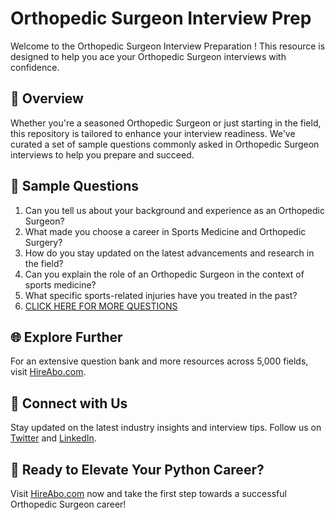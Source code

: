 # Orthopedic Surgeon Interview Prep

Welcome to the Orthopedic Surgeon Interview Preparation ! This resource is designed to help you ace your Orthopedic Surgeon interviews with confidence.

## 🚀 Overview

Whether you're a seasoned Orthopedic Surgeon or just starting in the field, this repository is tailored to enhance your interview readiness. We've curated a set of sample questions commonly asked in Orthopedic Surgeon interviews to help you prepare and succeed.

## 📝 Sample Questions

1. Can you tell us about your background and experience as an Orthopedic Surgeon?
2. What made you choose a career in Sports Medicine and Orthopedic Surgery?
3. How do you stay updated on the latest advancements and research in the field?
4. Can you explain the role of an Orthopedic Surgeon in the context of sports medicine?
5. What specific sports-related injuries have you treated in the past?
6. [CLICK HERE FOR MORE QUESTIONS](https://hireabo.com/job/15_1_1/Orthopedic%20Surgeon)

## 🌐 Explore Further

For an extensive question bank and more resources across 5,000 fields, visit [HireAbo.com](https://www.hireabo.com).

## 📱 Connect with Us

Stay updated on the latest industry insights and interview tips. Follow us on [Twitter](https://twitter.com/hireabo) and [LinkedIn](https://www.linkedin.com/in/hire-abo-3609972a8/).

## 🚀 Ready to Elevate Your Python Career?

Visit [HireAbo.com](https://www.hireabo.com) now and take the first step towards a successful Orthopedic Surgeon career!